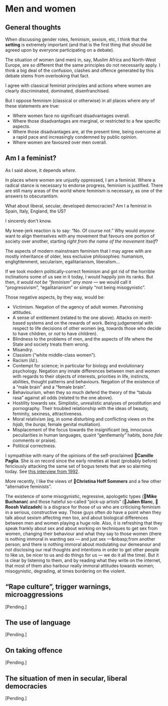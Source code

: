 # Men and women

## General thoughts

When discussing gender roles, feminism, sexism, etc, I think that the **setting** is extremely important (and that is the first thing that should be agreed upon
by everyone participating on a debate).

The situation of women (and men) in, say, Muslim Africa and North-West Europe, are so different that the same principles do not necessarily apply.
I think a big deal of the confusion, clashes and offence generated by this debate stems from overlooking that fact.

I agree with classical feminist principles and actions where women are clearly discriminated, dominated, disenfranchised.

But I oppose feminism (classical or otherwise) in all places where *any* of these statements are true:
* Where women face no significant disadvantages overall.
* Where those disadvantages are marginal, or restricted to a few specific aspects.
* Where those disadvantages are, at the present time, being overcome at a rapid pace and increasingly condemned by public opinion.
* Where women are favoured over men overall.

## Am I a feminist?

As I said above, it depends *where*.

In places where women are unjustly oppressed, I am a feminist.
Where a radical stance is necessary to endorse progress, feminism is justified.
There are still many areas of the world where feminism is necessary, as one of the answers to obscurantism.

What about liberal, secular, developed democracies?
Am I a feminist in Spain, Italy, England, the US?

I sincerely don't know.

My knee-jerk reaction is to say: &ldquo;No. Of course not.&rdquo;
Why would *anyone* want to align themselves with any movement that favours one portion of society over another, starting *right from the name of the movement
itself*?

The aspects of modern mainstream feminism that I may agree with are mostly inheritance of older, less exclusive philosophies: humanism, englightenment,
secularism, egalitarianism, liberalism&hellip;

If we took modern politically-correct feminism and got rid of the horrible inclinations some of us see in it today, I would happily join its ranks.
But then, *it would not be &ldquo;feminism&rdquo; any more*&nbsp;&mdash;&nbsp;we would call it &ldquo;progressivism&rdquo;, &ldquo;egalitarianism&rdquo; or
simply &ldquo;not being misogynistic&rdquo;.

Those negative aspects, by they way, would be:

* Victimism.
  Negation of the agency of adult women.
  Patronising attitudes.
* A sense of entitlement (related to the one above).
  Attacks on merit-based systems and on the rewards of work.
  Being judgemental with respect to life decisions of other women (eg, towards those who decide to have children, or *not* to have children).
* Blindness to the problems of men, and the aspects of life where the State and society treats them wrong.
* Misandry.
* Classism (&ldquo;white middle-class women&rdquo;).
* Racism (*Id.*).
* Contempt for science; in particular for biology and evolutionary psychology.
  Negation any innate differences between men and women with regards to their objects of interests, priorities in life, instincts, abilities, thought patterns
  and behaviours.
  Negation of the existence of a &ldquo;male brain&rdquo; and a &ldquo;female brain&rdquo;.
* Behaviourism, when they so much defend the theory of the &ldquo;tabula rasa&rdquo; against all odds (related to the one above).
* Hostility towards sex.
  Simplistic, unrealistic analyses of prostitution and pornography.
  Their troubled relationship with the ideas of beauty, feminity, sexiness, attractiveness.
* Moral relativism (eg, in some disturbing and conflicting views on the *hijab*, the *burqa*, female genital mutilation).
* Misplacement of the focus towards the insignificant (eg, innocuous peculiarities in human languages, quaint &ldquo;gentlemanly&rdquo; habits, *bona fide*
  comments or praise).
* Political correctness.

I sympathise with many of the opinions of the self-proclaimed :triangular_flag_on_post:**Camille Paglia**.
She is on record since the early nineties at least (probably before) fericiously attacking the same set of bogus tenets that are so alarming today.
See [this interview from 1992](https://www.youtube.com/watch?v=sIomA2MQNI4).

More recently, I like the views of :triangular_flag_on_post:**Christina Hoff Sommers** and a few other &ldquo;alternative feminists&rdquo;.

The existence of some misogynistic, regressive, apologetic types (:triangular_flag_on_post:**Mike Buchanan**) and those hateful so-called &ldquo;pick-up
artists&rdquo; (:triangular_flag_on_post:**Julien Blanc**, :triangular_flag_on_post:**Roosh Valizadeh**) is a disgrace for those of us who are criticising
feminism in a serious, constructive way.
Those guys often *do* have a point when they talk about sexism affecting men too, and about biological differences between men and women playing a huge role.
Also, it is refreshing that they speak frankly about sex and about working on techniques to get sex from women, changing their behaviour and what they say to
those women (there is nothing immoral in wanting sex&nbsp;&mdash;&nbsp;and just sex&nbsp;&mdash;&nbasp;from another person; and there is nothing immoral about
modulating our demeanour and *not* disclosing our real thoughts and intentions in order to get other people to like us, be nicer to us and do things for
us&nbsp;&mdash;&nbsp;we do it all the time).
But it is clear by listening to them, and by reading what they write on the internet, that most of them also harbour really immoral attitudes towards women;
misogynistic, degrading, at times bordering on the violent.

## &ldquo;Rape culture&rdquo;, trigger warnings, microaggressions

\[Pending.\]

## The use of language

\[Pending.\]

## On taking offence

\[Pending.\]

## The situation of men in secular, liberal democracies

\[Pending.\]
